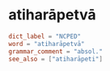 # atiharāpetvā

``` toml
dict_label = "NCPED"
word = "atiharāpetvā"
grammar_comment = "absol."
see_also = ["atiharāpeti"]
```

